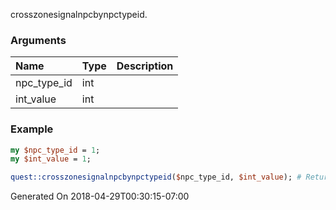 crosszonesignalnpcbynpctypeid.
### Arguments
**Name**|**Type**|**Description**
:---|:---|:---
npc_type_id|int|
int_value|int|

### Example

```perl
my $npc_type_id = 1;
my $int_value = 1;

quest::crosszonesignalnpcbynpctypeid($npc_type_id, $int_value); # Returns void
```


Generated On 2018-04-29T00:30:15-07:00